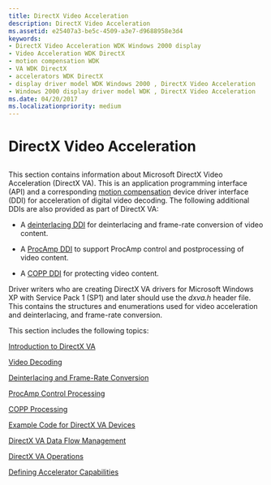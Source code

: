 ```yaml
---
title: DirectX Video Acceleration
description: DirectX Video Acceleration
ms.assetid: e25407a3-be5c-4509-a3e7-d9688958e3d4
keywords:
- DirectX Video Acceleration WDK Windows 2000 display
- Video Acceleration WDK DirectX
- motion compensation WDK
- VA WDK DirectX
- accelerators WDK DirectX
- display driver model WDK Windows 2000 , DirectX Video Acceleration
- Windows 2000 display driver model WDK , DirectX Video Acceleration
ms.date: 04/20/2017
ms.localizationpriority: medium
---
```


# DirectX Video Acceleration


## <span id="ddk_directx_video_acceleration_gg"></span><span id="DDK_DIRECTX_VIDEO_ACCELERATION_GG"></span>


This section contains information about Microsoft DirectX Video Acceleration (DirectX VA). This is an application programming interface (API) and a corresponding [motion compensation](motion-compensation.md) device driver interface (DDI) for acceleration of digital video decoding. The following additional DDIs are also provided as part of DirectX VA:

-   A [deinterlacing DDI](https://msdn.microsoft.com/library/windows/hardware/ff552701) for deinterlacing and frame-rate conversion of video content.

-   A [ProcAmp DDI](https://msdn.microsoft.com/library/windows/hardware/ff569186) to support ProcAmp control and postprocessing of video content.

-   A [COPP DDI](sample-functions-for-copp.md) for protecting video content.

Driver writers who are creating DirectX VA drivers for Microsoft Windows XP with Service Pack 1 (SP1) and later should use the *dxva.h* header file. This contains the structures and enumerations used for video acceleration and deinterlacing, and frame-rate conversion.

This section includes the following topics:

[Introduction to DirectX VA](introduction-to-directx-va.md)

[Video Decoding](video-decoding.md)

[Deinterlacing and Frame-Rate Conversion](deinterlacing-and-frame-rate-conversion.md)

[ProcAmp Control Processing](procamp-control-processing.md)

[COPP Processing](copp-processing.md)

[Example Code for DirectX VA Devices](example-code-for-directx-va-devices.md)

[DirectX VA Data Flow Management](directx-va-data-flow-management.md)

[DirectX VA Operations](directx-va-operations.md)

[Defining Accelerator Capabilities](defining-accelerator-capabilities.md)
